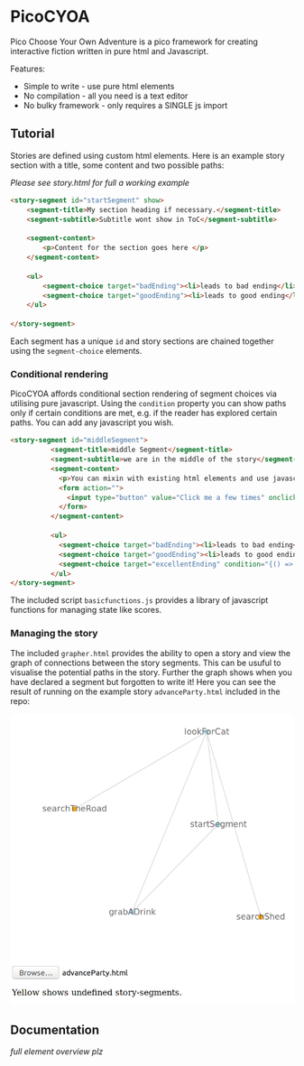 # PicoCYOA

Pico Choose Your Own Adventure is a pico framework for creating interactive fiction written in pure html and Javascript.

Features: 
* Simple to write - use pure html elements
* No compilation - all you need is a text editor
* No bulky framework - only requires a SINGLE js import

## Tutorial


Stories are defined using custom html elements. Here is an example story section with a title, some content and two possible paths:

_Please see story.html for full a working example_
```html                               
<story-segment id="startSegment" show>      
	<segment-title>My section heading if necessary.</segment-title>          
	<segment-subtitle>Subtitle wont show in ToC</segment-subtitle>        
									
	<segment-content>                                                     
		<p>Content for the section goes here </p>            
	</segment-content>                                                    
									
	<ul>                                                                  
		<segment-choice target="badEnding"><li>leads to bad ending</li></segment-choice>
		<segment-choice target="goodEnding"><li>leads to good ending</li></segment-choice>
	</ul>                                                                 
							
</story-segment>                                             
```
Each segment has a unique `id` and story sections are chained together using the `segment-choice` elements.

### Conditional rendering

PicoCYOA affords conditional section rendering of segment choices via utilising pure javascript. Using the `condition` property you can show paths only if certain conditions are met, e.g. if the reader has explored certain paths. You can add any javascript you wish.

```html
<story-segment id="middleSegment">                                      
          <segment-title>middle Segment</segment-title>                         
          <segment-subtitle>we are in the middle of the story</segment-subtitle>                       
          <segment-content>                                                     
            <p>You can mixin with existing html elements and use javascript to manage state.</p>
            <form action="">                                                    
              <input type="button" value="Click me a few times" onclick="scoreAdder(3);"/>
            </form>                                                             
          </segment-content>                                                    
                                                                                
          <ul>                                                                  
            <segment-choice target="badEnding"><li>leads to bad ending</li></segment-choice>
            <segment-choice target="goodEnding"><li>leads to good ending</li></segment-choice>
            <segment-choice target="excellentEnding" condition="{() => currentScore >= 10 }"><li>leads to best ending</li></segment-choice>
          </ul>                                                                 
</story-segment>                                                        
```
The included script `basicfunctions.js` provides a library of javascript functions for managing state like scores.

### Managing the story

The included `grapher.html` provides the ability to open a story and view the graph of connections between the story segments. This can be usuful to visualise the potential paths in the story. Further the graph shows when you have declared a segment but forgotten to write it! Here you can see the result of running on the example story `advanceParty.html` included in the repo:

![Example graph](examplegraph.png)

## Documentation

_full element overview plz_
